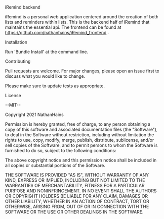 iRemind backend

iRemind is a personal web application centered around the creation of both lists and reminders within lists. This is the backend half of iRemind that maintains the essential api. The frontend can be found at https://github.com/nathanhains/iRemind_frontend .

Installation

Run 'Bundle Install' at the command line.

Contributing

Pull requests are welcome. For major changes, please open an issue first to discuss what you would like to change.

Please make sure to update tests as appropriate.

License

--MIT--

Copyright 2021 NathanHains

Permission is hereby granted, free of charge, to any person obtaining a copy of this software and associated documentation files (the "Software"), to deal in the Software without restriction, including without limitation the rights to use, copy, modify, merge, publish, distribute, sublicense, and/or sell copies of the Software, and to permit persons to whom the Software is furnished to do so, subject to the following conditions:

The above copyright notice and this permission notice shall be included in all copies or substantial portions of the Software.

THE SOFTWARE IS PROVIDED "AS IS", WITHOUT WARRANTY OF ANY KIND, EXPRESS OR IMPLIED, INCLUDING BUT NOT LIMITED TO THE WARRANTIES OF MERCHANTABILITY, FITNESS FOR A PARTICULAR PURPOSE AND NONINFRINGEMENT. IN NO EVENT SHALL THE AUTHORS OR COPYRIGHT HOLDERS BE LIABLE FOR ANY CLAIM, DAMAGES OR OTHER LIABILITY, WHETHER IN AN ACTION OF CONTRACT, TORT OR OTHERWISE, ARISING FROM, OUT OF OR IN CONNECTION WITH THE SOFTWARE OR THE USE OR OTHER DEALINGS IN THE SOFTWARE.
